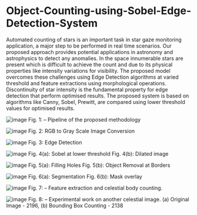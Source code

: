 # Object-Counting-using-Sobel-Edge-Detection-System

Automated counting of stars is an important task in star gaze monitoring application, a major step to be performed in real time scenarios. Our proposed approach provides potential applications in astronomy and astrophysics to detect any anomalies. In the space innumerable stars are present which is difficult to achieve the count and due to its physical properties like intensity variations for visibility. The proposed model overcomes these challenges using Edge Detection algorithms at varied threshold and feature extractions using morphological operations. Discontinuity of star intensity is the fundamental property for edge detection that perform optimised results. The proposed system is based on algorithms like Canny, Sobel, Prewitt, are compared using lower threshold values for optimised results.

![image](https://github.com/user-attachments/assets/ecaf84a0-5c30-44a3-914d-42e4ec32f35f)
Fig. 1: – Pipeline of the proposed methodology

![image](https://github.com/user-attachments/assets/05a37310-3fb9-4c64-8372-9be2f8d2b30c)
Fig. 2: RGB to Gray Scale Image Conversion

![image](https://github.com/user-attachments/assets/9458eb5a-169a-4123-9d96-9a8edcb38253)
Fig. 3: Edge Detection

![image](https://github.com/user-attachments/assets/ebb06cf0-b402-4236-89c5-a2be18857956)
Fig. 4(a): Sobel at lower threshold
Fig. 4(b): Dilated image

![image](https://github.com/user-attachments/assets/f29d8923-3f1c-4a52-b94c-c2972d4702c7)
Fig. 5(a): Filling Holes
Fig. 5(b): Object Removal at Borders

![image](https://github.com/user-attachments/assets/6b46d083-3445-4d6e-bea1-e8a1642d97c6)
Fig. 6(a):  Segmentation
Fig. 6(b): Mask overlay

![image](https://github.com/user-attachments/assets/b8f77250-fba3-4c8a-8d35-30f474129be4)
Fig. 7: – Feature extraction and celestial body counting.

![image](https://github.com/user-attachments/assets/fb668b3e-6b5a-4a45-9127-e0b4e5c04b9a)
Fig. 8: – Experimental work on another celestial image. (a) Original Image - 2196, (b) Bounding Box Counting - 2138
